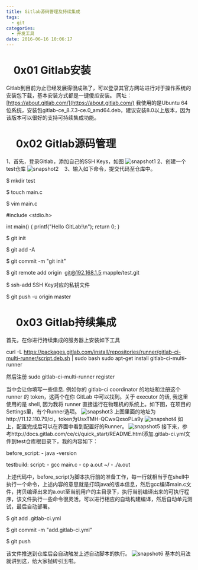 ```yaml
---
title: Gitlab源码管理及持续集成
tags:
  - git
categories:
  - 开发工具
date: 2016-06-16 10:06:17
---
```


   **0x01 Gitlab安装**
====================

Gitlab到目前为止已经发展得很成熟了，可以登录其官方网站进行对于操作系统的安装包下载，基本安装方式都是一键傻瓜安装。 网址：[https://about.gitlab.com/](https://about.gitlab.com/) 我使用的是Ubuntu 64位系统，安装包gitlab-ce\_8.7.3-ce.0\_amd64.deb，建议安装8.0以上版本，因为该版本可以很好的支持可持续集成功能。

    **0x02 Gitlab源码管理**
=======================

1、首先，登录Gitlab，添加自己的SSH Keys，如图 ![snapshot1](http://www.hndev.cn/wordpress/wp-content/uploads/2016/06/snapshot1.png) 2、创建一个test仓库 ![snapshot2](http://www.hndev.cn/wordpress/wp-content/uploads/2016/06/snapshot2.png)    3、输入如下命令，提交代码至仓库中。

$ mkdir test

$ touch main.c

$ vim main.c

#include <stdio.h>

int main()
{
printf("Hello GitLab!\\n");
return 0;
}

$ git init

$ git add -A

$ git commit -m "git init"

$ git remote add origin  git@192.168.1.5:mapple/test.git

$ ssh-add SSH Key对应的私钥文件

$ git push -u origin master

    0x03 Gitlab持续集成
===================

首先，在你进行持续集成的服务器上安装如下工具

  curl -L https://packages.gitlab.com/install/repositories/runner/gitlab-ci-multi-runner/script.deb.sh | sudo bash
  sudo apt-get install gitlab-ci-multi-runner

  然后注册
sudo gitlab-ci-multi-runner register

当中会让你填写一些信息. 例如你的 gitlab-ci coordinator 的地址和注册这个 runner 的 token，这两个在你 GitLab 中可以找到。关于 executor 的话, 我这里使用的是 shell, 因为我将 runner 直接运行在物理机的系统上。如下图，在项目的Settings里，有个Runner选项。 ![snapshot3](http://www.hndev.cn/wordpress/wp-content/uploads/2016/06/snapshot3.png) 上图里面的地址为http://11.12.110.79/ci，token为UsxTMH-QCwxQxsoPLa9y ![snapshot4](http://www.hndev.cn/wordpress/wp-content/uploads/2016/06/snapshot4.png) 如上，配置完成后可以在界面中看到配置好的Runner。 ![snapshot5](http://www.hndev.cn/wordpress/wp-content/uploads/2016/06/snapshot5.png) 接下来，参考http://docs.gitlab.com/ce/ci/quick_start/README.html添加.gitlab-ci.yml文件到test仓库根目录下，我的内容如下：

before_script:
\- java -version

testbuild:
script:
\- gcc main.c
\- cp a.out ~/
\- ./a.out

上述代码中，before_script为脚本执行前的准备工作，每一行就相当于在shell中执行一个命令，上述内容的意思就是打印java的版本信息，然后gcc编译main.c文件，拷贝编译出来的a.out至当前用户的主目录下，执行当前编译出来的可执行程序，该文件执行一些命令很灵活，可以进行相应的自动构建编译，然后自动单元测试，最后自动部署。

$ git add .gitlab-ci.yml

$ git commit -m "add.gitlab-ci.yml"

$ git push

该文件推送到仓库后会自动触发上述自动脚本的执行。 ![snapshot6](http://www.hndev.cn/wordpress/wp-content/uploads/2016/06/snapshot6.png) 基本的用法就讲到这，给大家抛砖引玉啦。